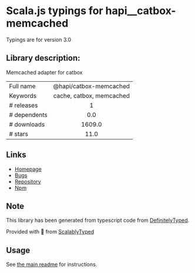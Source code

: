 
# Scala.js typings for hapi__catbox-memcached

Typings are for version 3.0

## Library description:
Memcached adapter for catbox

|                    |                 |
| ------------------ | :-------------: |
| Full name          | @hapi/catbox-memcached |
| Keywords           | cache, catbox, memcached |
| # releases         | 1 |
| # dependents       | 0.0 |
| # downloads        | 1609.0 |
| # stars            | 11.0 |

## Links
- [Homepage](https://github.com/hapijs/catbox-memcached#readme)
- [Bugs](https://github.com/hapijs/catbox-memcached/issues)
- [Repository](https://github.com/hapijs/catbox-memcached)
- [Npm](https://www.npmjs.com/package/%40hapi%2Fcatbox-memcached)
    


## Note
This library has been generated from typescript code from [DefinitelyTyped](https://definitelytyped.org).

Provided with :purple_heart: from [ScalablyTyped](https://github.com/oyvindberg/ScalablyTyped)

## Usage
See [the main readme](../../readme.md) for instructions.


